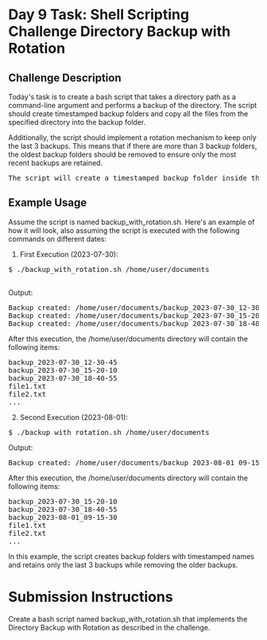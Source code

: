 # Day 9 Task: Shell Scripting Challenge Directory Backup with Rotation

## Challenge Description

Today's task is to create a bash script that takes a directory path as a command-line argument and performs a backup of the directory. The script should create timestamped backup folders and copy all the files from the specified directory into the backup folder.

Additionally, the script should implement a rotation mechanism to keep only the last 3 backups. This means that if there are more than 3 backup folders, the oldest backup folders should be removed to ensure only the most recent backups are retained.

<pre>
The script will create a timestamped backup folder inside the specified directory and copy all the files into it. It will also check for existing backup folders and remove the oldest backups to keep only the last 3 backups.
</pre>

## Example Usage
Assume the script is named backup_with_rotation.sh. Here's an example of how it will look, also assuming the script is executed with the following commands on different dates:

 1. First Execution (2023-07-30):
 <pre>
$ ./backup_with_rotation.sh /home/user/documents
 </pre>
Output:

<pre>
Backup created: /home/user/documents/backup_2023-07-30_12-30-45
Backup created: /home/user/documents/backup_2023-07-30_15-20-10
Backup created: /home/user/documents/backup_2023-07-30_18-40-55
</pre>

After this execution, the /home/user/documents directory will contain the following items:

<pre>
backup_2023-07-30_12-30-45
backup_2023-07-30_15-20-10
backup_2023-07-30_18-40-55
file1.txt
file2.txt
...
</pre>

2. Second Execution (2023-08-01):
<pre>
$ ./backup_with_rotation.sh /home/user/documents
</pre>

Output:
<pre>
Backup created: /home/user/documents/backup_2023-08-01_09-15-30
</pre>

After this execution, the /home/user/documents directory will contain the following items:
<pre>
backup_2023-07-30_15-20-10
backup_2023-07-30_18-40-55
backup_2023-08-01_09-15-30
file1.txt
file2.txt
...
</pre>

In this example, the script creates backup folders with timestamped names and retains only the last 3 backups while removing the older backups.

# Submission Instructions
Create a bash script named backup_with_rotation.sh that implements the Directory Backup with Rotation as described in the challenge.
